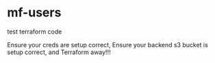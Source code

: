 # mf-users
test terraform code

Ensure your creds are setup correct,
Ensure your backend s3 bucket is setup correct, and
Terraform away!!!
